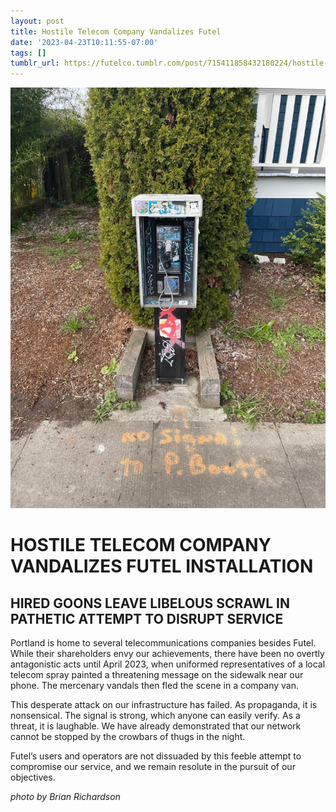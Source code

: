```yaml
---
layout: post
title: Hostile Telecom Company Vandalizes Futel
date: '2023-04-23T10:11:55-07:00'
tags: []
tumblr_url: https://futelco.tumblr.com/post/715411858432180224/hostile-telecom-company-vandalizes-futel
---
```

 ![](/images/blog/46d9d54d7e2144c523432ec35b3063995e6a6de8.jpg)  

# HOSTILE TELECOM COMPANY VANDALIZES FUTEL INSTALLATION

## HIRED GOONS LEAVE LIBELOUS SCRAWL IN PATHETIC ATTEMPT TO DISRUPT SERVICE

Portland is home to several telecommunications companies besides Futel. While their shareholders envy our achievements, there have been no overtly antagonistic acts until April 2023, when uniformed representatives of a local telecom spray painted a threatening message on the sidewalk near our phone. The mercenary vandals then fled the scene in a company van.

This desperate attack on our infrastructure has failed. As propaganda, it is nonsensical. The signal is strong, which anyone can easily verify. As a threat, it is laughable. We have already demonstrated that our network cannot be stopped by the crowbars of thugs in the night.

Futel’s users and operators are not dissuaded by this feeble attempt to compromise our service, and we remain resolute in the pursuit of our objectives.

_photo by Brian Richardson_


